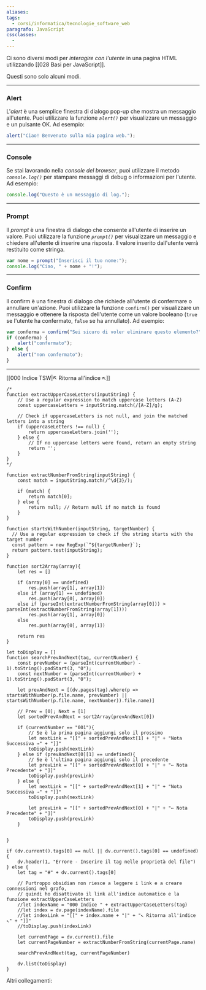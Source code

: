 ```yaml
---
aliases: 
tags:
  - corsi/informatica/tecnologie_software_web
paragrafo: JavaScript
cssclasses:
  - 
---
```

Ci sono diversi modi per *interagire con l'utente* in una pagina HTML utilizzando [[028 Basi per JavaScript]].

Questi sono solo alcuni modi.

---
### Alert
L'*alert* è una semplice finestra di dialogo pop-up che mostra un messaggio all'utente. Puoi utilizzare la funzione *`alert()`* per visualizzare un messaggio e un pulsante OK. Ad esempio:

```javascript
alert("Ciao! Benvenuto sulla mia pagina web.");
```

---
### Console
Se stai lavorando nella *console del browser*, puoi utilizzare il metodo *`console.log()`* per stampare messaggi di debug o informazioni per l'utente. Ad esempio:

```javascript
console.log("Questo è un messaggio di log.");
```

---
### Prompt
Il *prompt* è una finestra di dialogo che consente all'utente di inserire un valore. Puoi utilizzare la funzione *`prompt()`* per visualizzare un messaggio e chiedere all'utente di inserire una risposta. Il valore inserito dall'utente verrà restituito come stringa.

```javascript
var nome = prompt("Inserisci il tuo nome:");
console.log("Ciao, " + nome + "!");
```

---
### Confirm
Il confirm è una finestra di dialogo che richiede all'utente di confermare o annullare un'azione. Puoi utilizzare la funzione `confirm()` per visualizzare un messaggio e ottenere la risposta dell'utente come un valore booleano (`true` se l'utente ha confermato, `false` se ha annullato). Ad esempio:

```javascript
var conferma = confirm("Sei sicuro di voler eliminare questo elemento?");
if (conferma) {
	alert("confermato");
} else {
	alert("non confermato");
}
```


___
[[000 Indice TSW|↖ Ritorna all'indice ↖]]

```dataviewjs
/*
function extractUpperCaseLetters(inputString) {
	// Use a regular expression to match uppercase letters (A-Z)
	const uppercaseLetters = inputString.match(/[A-Z]/g);
	
	// Check if uppercaseLetters is not null, and join the matched letters into a string
	if (uppercaseLetters !== null) {
		return uppercaseLetters.join('');
	} else {
	    // If no uppercase letters were found, return an empty string
	    return '';
	}
}
*/

function extractNumberFromString(inputString) {
	const match = inputString.match(/^\d{3}/);
	
	if (match) {
		return match[0];
	} else {
		return null; // Return null if no match is found
	}
}

function startsWithNumber(inputString, targetNumber) {
  // Use a regular expression to check if the string starts with the target number
  const pattern = new RegExp(`^${targetNumber}`);
  return pattern.test(inputString);
}

function sort2Array(array){
	let res = []
	
	if (array[0] == undefined)
		res.push(array[1], array[1])
	else if (array[1] == undefined)
		res.push(array[0], array[0])
	else if (parseInt(extractNumberFromString(array[0])) > parseInt(extractNumberFromString(array[1])))
		res.push(array[1], array[0])
	else
		res.push(array[0], array[1])
	
	return res
}

let toDisplay = []
function searchPrevAndNext(tag, currentNumber) {
	const prevNumber = (parseInt(currentNumber) - 1).toString().padStart(3, "0");
	const nextNumber = (parseInt(currentNumber) + 1).toString().padStart(3, "0");
	
	let prevAndNext = [(dv.pages(tag).where(p => startsWithNumber(p.file.name, prevNumber) || startsWithNumber(p.file.name, nextNumber)).file.name)]
	
	// Prev = [0]; Next = [1]
	let sortedPrevAndNext = sort2Array(prevAndNext[0])
	
	if (currentNumber == "001"){ 
		// Se è la prima pagina aggiungi solo il prossimo
		let nextLink = "[[" + sortedPrevAndNext[1] + "|" + "Nota Successiva →" + "]]"
		toDisplay.push(nextLink)
	} else if (prevAndNext[0][1] == undefined){
		// Se è l'ultima pagina aggiungi solo il precedente
		let prevLink = "[[" + sortedPrevAndNext[0] + "|" + "← Nota Precedente" + "]]"
		toDisplay.push(prevLink)
	} else {
		let nextLink = "[[" + sortedPrevAndNext[1] + "|" + "Nota Successiva →" + "]]"
		toDisplay.push(nextLink)
		
		let prevLink = "[[" + sortedPrevAndNext[0] + "|" + "← Nota Precedente" + "]]"
		toDisplay.push(prevLink)
	}
	
	
}

if (dv.current().tags[0] == null || dv.current().tags[0] == undefined){
	dv.header(1, "Errore - Inserire il tag nelle proprietà del file")
} else {
	let tag = "#" + dv.current().tags[0]

	// Purtroppo obsidian non riesce a leggere i link e a creare connessioni nel grafo,
	// quindi ho disattivato il link all'indice automatico e la funzione extractUpperCaseLetters
	//let indexName = "000 Indice " + extractUpperCaseLetters(tag)
	//let index = dv.page(indexName).file
	//let indexLink = "[[" + index.name + "|" + "↖ Ritorna all'indice ↖" + "]]"
	//toDisplay.push(indexLink)
	
	let currentPage = dv.current().file
	let currentPageNumber = extractNumberFromString(currentPage.name)
	
	searchPrevAndNext(tag, currentPageNumber)
	
	dv.list(toDisplay)
}
```

Altri collegamenti: 